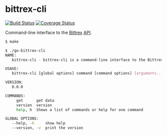 # bittrex-cli

[![Build Status](https://travis-ci.org/CoinMintTech/go-bittrex-cli.svg?branch=master)](https://travis-ci.org/CoinMintTech/go-bittrex-cli/)
[![Coverage Status](https://coveralls.io/repos/CoinMintTech/go-bittrex-cli/badge.svg?branch=master&service=github)](https://coveralls.io/github/CoinMintTech/go-bittrex-cli?branch=master)

Command-line interface to the [Bittrex][bittrex] [API][bittrex-api].

```bash
$ make

$ ./go-bittrex-cli
NAME:
   bittrex-cli - bittrex-cli is a command-line interface to the Bittrex API.

USAGE:
   bittrex-cli [global options] command [command options] [arguments...]

VERSION:
   0.0.0

COMMANDS:
     get      get data
     version  version
     help, h  Shows a list of commands or help for one command

GLOBAL OPTIONS:
   --help, -h     show help
   --version, -v  print the version
```

[bittrex]:  https://bittrex.com "Bittrex"
[bittrex-api]:  https://bittrex.com/home/api "Bittrex API"
[license]:  https://raw.githubusercontent.com/CoinMintTech/go-bittrex-cli/master/LICENSE   "License"
